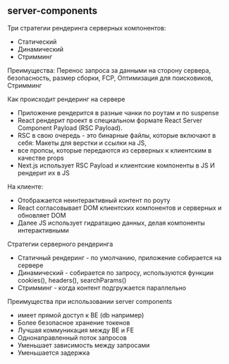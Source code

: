 ## server-components

Три стратегии рендеринга серверных компонентов:

- Статический
- Динамический
- Стримминг

Преимущества: Перенос запроса за данными на сторону сервера, безопасность, размер сборки,
FCP, Оптимизация для поисковиков, Стримминг

Как происходит рендеринг на сервере

- Приложение рендерится в разные чанки по роутам и по suspense
- React рендерит проект в специальном формате React Server Component Payload (RSC Payload).
- RSC в свою очередь - это бинарные файлы, которые включают в себя: Макеты для верстки и ссылки на JS,
- все пропсы, которые передаются из серверных к клиентским в качестве props
- Next.js использует RSC Payload и клиентские компоненты в JS И рендерит их в JS

На клиенте:

- Отображается неинтерактивный контент по роуту
- React согласовывает DOM клиентских компонентов и серверных и обновляет DOM
- Далее JS использует гидратацию данных, делая компоненты интерактивными

Стратегии серверного рендеринга

- Статичный рендеринг - по умолчанию, приложение собирается на сервере
- Динамический - собирается по запросу, используются функции cookies(), headers(), searchParams()
- Стримминг - когда контент подгружается параллельно

Преимущества при использовании server components

- имеет прямой доступ к BE (db например)
- Более безопасное хранение токенов
- Лучшая коммуникация между BE и FE
- Однонаправленный поток запросов
- Уменьшает зависимость между запросами
- Уменьшается задержка
